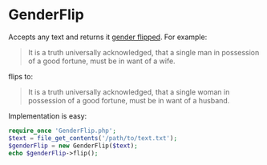 # GenderFlip

Accepts any text and returns it [gender flipped](http://tvtropes.org/pmwiki/pmwiki.php/Main/GenderFlip). For example:

> It is a truth universally acknowledged, that a single man in possession of a good fortune, must be in want of a wife.

flips to:

> It is a truth universally acknowledged, that a single woman in possession of a good fortune, must be in want of a husband.

Implementation is easy:

```php
require_once 'GenderFlip.php';
$text = file_get_contents('/path/to/text.txt');
$genderFlip = new GenderFlip($text);
echo $genderFlip->flip();
```
